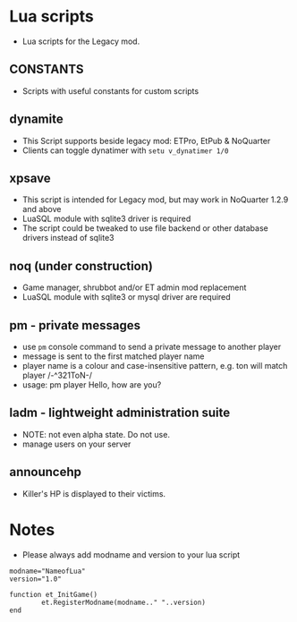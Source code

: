 # Lua scripts

* Lua scripts for the Legacy mod.


## CONSTANTS

* Scripts with useful constants for custom scripts


## dynamite

* This Script supports beside legacy mod: ETPro, EtPub & NoQuarter
* Clients can toggle dynatimer with `setu v_dynatimer 1/0`

## xpsave

* This script is intended for Legacy mod, but may work in NoQuarter 1.2.9 and above
* LuaSQL module with sqlite3 driver is required
* The script could be tweaked to use file backend or other database drivers instead of sqlite3

## noq (under construction)

* Game manager, shrubbot and/or ET admin mod replacement
* LuaSQL module with sqlite3 or mysql driver are required

## pm - private messages

* use ```pm``` console command to send a private message to another player
* message is sent to the first matched player name
* player name is a colour and case-insensitive pattern, e.g. ton will match player /-^321ToN-/
* usage: pm player Hello, how are you?

## ladm - lightweight administration suite

* NOTE: not even alpha state. Do not use.
* manage users on your server

## announcehp

* Killer's HP is displayed to their victims.
 
# Notes
* Please always add modname and version to your lua script
```
modname="NameofLua"
version="1.0"

function et_InitGame()
        et.RegisterModname(modname.." "..version)
end
```

